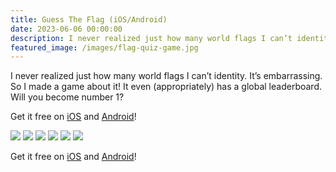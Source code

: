 ```yaml
---
title: Guess The Flag (iOS/Android)
date: 2023-06-06 00:00:00
description: I never realized just how many world flags I can’t identity. It’s embarrassing. So I made a game about it! It even (appropriately) has a global leaderboard. Will you become number 1? Get it FREE on iOS and Android...
featured_image: /images/flag-quiz-game.jpg
---
```


I never realized just how many world flags I can’t identity. It’s embarrassing. So I made a game about it! It even (appropriately) has a global leaderboard. Will you become number 1?

Get it free on [iOS](https://apps.apple.com/ca/app/guess-the-flag-fast-trivia/id6449620284) and [Android](https://play.google.com/store/apps/details?id=com.DoubleBagelGames.GuessTheFlag)!

<div class="gallery" data-columns="2">
	<img src="/images/flag-quiz-game-01.png">
	<img src="/images/flag-quiz-game-02.png">
	<img src="/images/flag-quiz-game-03.png">
	<img src="/images/flag-quiz-game-04.png">
	<img src="/images/flag-quiz-game-05.png">
	<img src="/images/flag-quiz-game-06.png">
</div>

Get it free on [iOS](https://apps.apple.com/ca/app/guess-the-flag-fast-trivia/id6449620284) and [Android](https://play.google.com/store/apps/details?id=com.DoubleBagelGames.GuessTheFlag)!